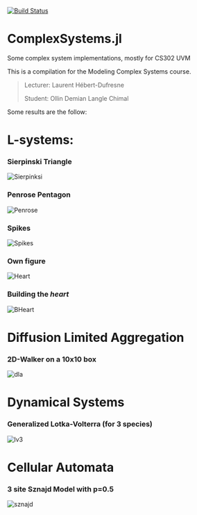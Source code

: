 [![Build Status](https://travis-ci.org/ollin18/ComplexSystems.jl.svg?branch=master)](https://travis-ci.org/ollin18/ComplexSystems.jl)

# ComplexSystems.jl

Some  complex system implementations, mostly for CS302 UVM

This is a compilation for the Modeling Complex Systems course.
> Lecturer: Laurent Hébert-Dufresne
>
> Student: Ollin Demian Langle Chimal

Some results are the follow:

# L-systems:

### Sierpinski Triangle
![Sierpinksi](http://olangle.w3.uvm.edu/random/sierpinski.gif)

### Penrose Pentagon
![Penrose](http://olangle.w3.uvm.edu/random/penrose.gif)

### Spikes
![Spikes](http://olangle.w3.uvm.edu/random/spikes.gif)

### Own figure
![Heart](http://olangle.w3.uvm.edu/random/lsystem.gif)

### Building the *heart*
![BHeart](http://olangle.w3.uvm.edu/random/fast_build.gif)

# Diffusion Limited Aggregation

### 2D-Walker on a 10x10 box
![dla](http://olangle.w3.uvm.edu/random/initial.png)

# Dynamical Systems

### Generalized Lotka-Volterra (for 3 species)
![lv3](http://olangle.w3.uvm.edu/random/all_alpha_1.5-h_0.01.png)

# Cellular Automata

### 3 site Sznajd Model with p=0.5
![sznajd](http://olangle.w3.uvm.edu/random/3s05.gif)
